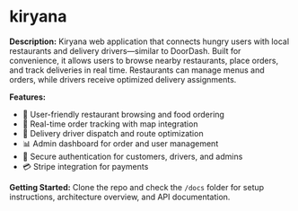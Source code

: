 # kiryana


**Description:**
Kiryana web application that connects hungry users with local restaurants and delivery drivers—similar to DoorDash. Built for convenience, it allows users to browse nearby restaurants, place orders, and track deliveries in real time. Restaurants can manage menus and orders, while drivers receive optimized delivery assignments.

**Features:**

* 🍔 User-friendly restaurant browsing and food ordering
* 📍 Real-time order tracking with map integration
* 🛵 Delivery driver dispatch and route optimization
* 📊 Admin dashboard for order and user management
* 🔐 Secure authentication for customers, drivers, and admins
* 💳 Stripe integration for payments


**Getting Started:**
Clone the repo and check the `/docs` folder for setup instructions, architecture overview, and API documentation.

